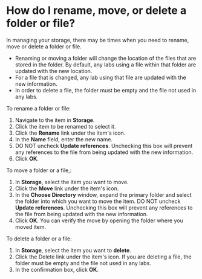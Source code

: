 # How do I rename, move, or delete a folder or file?

In managing your storage, there may be times when you need to rename, move or delete a folder or file. 
- Renaming or moving a folder will change the location of the files that are stored in the folder. By default, any labs using a file within that folder are updated with the new location. 
- For a file that is changed, any lab using that file are updated with the new information. 
- In order to delete a file, the folder must be empty and the file not used in any labs.

To rename a folder or file:
1. Navigate to the item in **Storage**. 
1. Click the item to be renamed to select it.
1. Click the **Rename** link under the item's icon. 
1. In the **Name** field, enter the new name. 
1. DO NOT uncheck **Update references**. Unchecking this box will prevent any references to the file from being updated with the new information.
1. Click **OK**.

To move a folder or a file,:
1. In **Storage**, select the item you want to move. 
1. Click the **Move** link under the item's icon. 
1. In the **Choose Directory** window, expand the primary folder and select the folder into which you want to move the item. DO NOT uncheck **Update references**. Unchecking this box will prevent any references to the file from being updated with the new information.
1. Click **OK**. You can verify the move by opening the folder where you moved item.

To delete a folder or a file:
1. In **Storage**, select the item you want to **delete**. 
1. Click the Delete link under the item's icon. If you are deleting a file, the folder must be empty and the file not used in any labs.
1. In the confirmation box, click **OK**.
